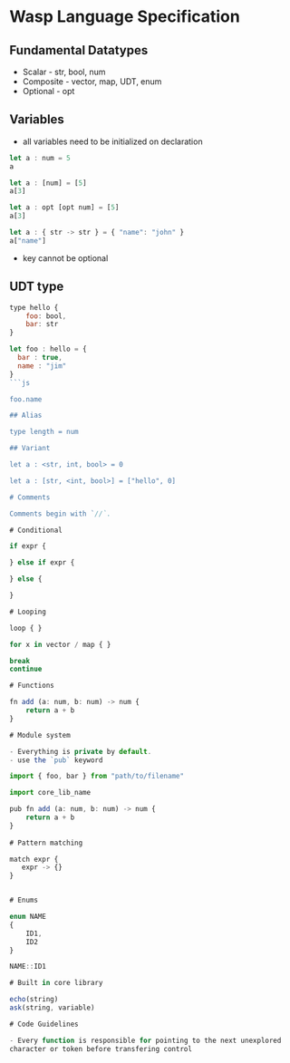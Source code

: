 # Wasp Language Specification

## Fundamental Datatypes

- Scalar - str, bool, num
- Composite - vector, map, UDT, enum
- Optional - opt

## Variables

- all variables need to be initialized on declaration

```js
let a : num = 5
a

let a : [num] = [5]
a[3]

let a : opt [opt num] = [5]
a[3]

let a : { str -> str } = { "name": "john" }
a["name"]
```

- key cannot be optional

## UDT type

```js
type hello {
	foo: bool,
    bar: str
}

let foo : hello = {
  bar : true,
  name : "jim"
}
```js

foo.name

## Alias

type length = num

## Variant

let a : <str, int, bool> = 0

let a : [str, <int, bool>] = ["hello", 0]

# Comments

Comments begin with `//`.

# Conditional

if expr {

} else if expr {

} else {

}

# Looping

loop { }

for x in vector / map { }

break
continue

# Functions

fn add (a: num, b: num) -> num {
	return a + b
}

# Module system

- Everything is private by default.
- use the `pub` keyword

import { foo, bar } from "path/to/filename"

import core_lib_name

pub fn add (a: num, b: num) -> num {
	return a + b
}
 
# Pattern matching

match expr {
   expr -> {}
}


# Enums

enum NAME
{
    ID1,
    ID2
}

NAME::ID1

# Built in core library

echo(string)
ask(string, variable)

# Code Guidelines

- Every function is responsible for pointing to the next unexplored 
character or token before transfering control